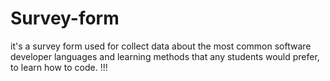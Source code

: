 # Survey-form

it's a survey form used for collect data about the most common software developer languages and learning methods that any students would prefer, to learn how to code. !!!
